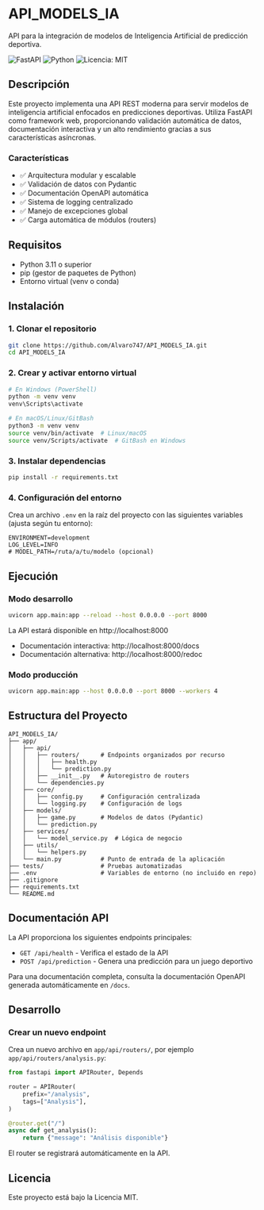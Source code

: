 # API_MODELS_IA

API para la integración de modelos de Inteligencia Artificial de predicción deportiva.

![FastAPI](https://img.shields.io/badge/FastAPI-0.95.2-009688.svg?style=flat&logo=fastapi)
![Python](https://img.shields.io/badge/Python-3.11+-3776AB.svg?style=flat&logo=python&logoColor=white)
![Licencia: MIT](https://img.shields.io/badge/Licencia-MIT-yellow.svg)

## Descripción

Este proyecto implementa una API REST moderna para servir modelos de inteligencia artificial enfocados en predicciones deportivas. Utiliza FastAPI como framework web, proporcionando validación automática de datos, documentación interactiva y un alto rendimiento gracias a sus características asíncronas.

### Características

- ✅ Arquitectura modular y escalable
- ✅ Validación de datos con Pydantic
- ✅ Documentación OpenAPI automática
- ✅ Sistema de logging centralizado
- ✅ Manejo de excepciones global
- ✅ Carga automática de módulos (routers)

## Requisitos

- Python 3.11 o superior
- pip (gestor de paquetes de Python)
- Entorno virtual (venv o conda)

## Instalación

### 1. Clonar el repositorio

```bash
git clone https://github.com/Alvaro747/API_MODELS_IA.git
cd API_MODELS_IA
```

### 2. Crear y activar entorno virtual

```bash
# En Windows (PowerShell)
python -m venv venv
venv\Scripts\activate

# En macOS/Linux/GitBash
python3 -m venv venv
source venv/bin/activate  # Linux/macOS
source venv/Scripts/activate  # GitBash en Windows
```

### 3. Instalar dependencias

```bash
pip install -r requirements.txt
```

### 4. Configuración del entorno

Crea un archivo `.env` en la raíz del proyecto con las siguientes variables (ajusta según tu entorno):

```env
ENVIRONMENT=development
LOG_LEVEL=INFO
# MODEL_PATH=/ruta/a/tu/modelo (opcional)
```

## Ejecución

### Modo desarrollo

```bash
uvicorn app.main:app --reload --host 0.0.0.0 --port 8000
```

La API estará disponible en http://localhost:8000

- Documentación interactiva: http://localhost:8000/docs
- Documentación alternativa: http://localhost:8000/redoc

### Modo producción

```bash
uvicorn app.main:app --host 0.0.0.0 --port 8000 --workers 4
```

## Estructura del Proyecto

```
API_MODELS_IA/
├── app/
│   ├── api/
│   │   ├── routers/      # Endpoints organizados por recurso
│   │   │   ├── health.py
│   │   │   └── prediction.py
│   │   ├── __init__.py   # Autoregistro de routers
│   │   └── dependencies.py
│   ├── core/
│   │   ├── config.py     # Configuración centralizada
│   │   └── logging.py    # Configuración de logs
│   ├── models/
│   │   ├── game.py       # Modelos de datos (Pydantic)
│   │   └── prediction.py
│   ├── services/
│   │   └── model_service.py  # Lógica de negocio
│   ├── utils/
│   │   └── helpers.py
│   └── main.py           # Punto de entrada de la aplicación
├── tests/                # Pruebas automatizadas
├── .env                  # Variables de entorno (no incluido en repo)
├── .gitignore
├── requirements.txt
└── README.md
```

## Documentación API

La API proporciona los siguientes endpoints principales:

- `GET /api/health` - Verifica el estado de la API
- `POST /api/prediction` - Genera una predicción para un juego deportivo

Para una documentación completa, consulta la documentación OpenAPI generada automáticamente en `/docs`.

## Desarrollo

### Crear un nuevo endpoint

Crea un nuevo archivo en `app/api/routers/`, por ejemplo `app/api/routers/analysis.py`:

```python
from fastapi import APIRouter, Depends

router = APIRouter(
    prefix="/analysis",
    tags=["Analysis"],
)

@router.get("/")
async def get_analysis():
    return {"message": "Análisis disponible"}
```

El router se registrará automáticamente en la API.

## Licencia

Este proyecto está bajo la Licencia MIT.
